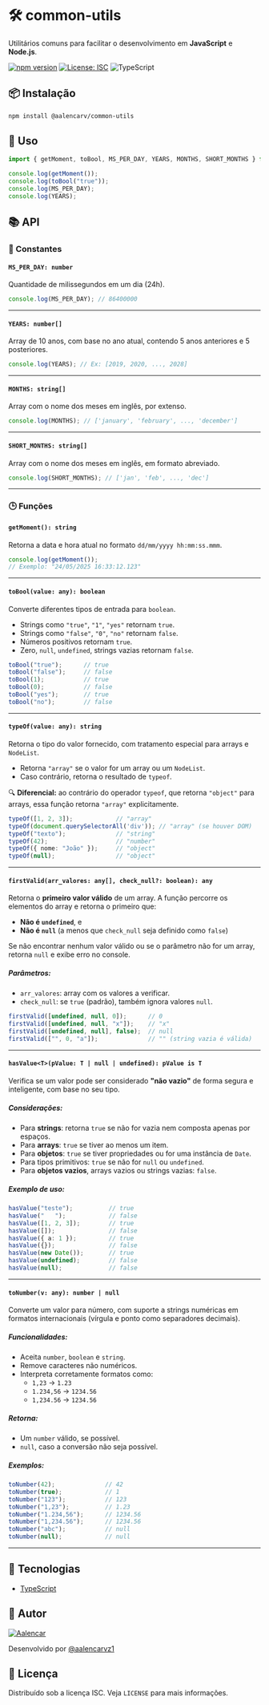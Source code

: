 # 🛠️ common-utils

Utilitários comuns para facilitar o desenvolvimento em **JavaScript** e **Node.js**.

[![npm version](https://badge.fury.io/js/common-utils.svg)](https://badge.fury.io/js/common-utils)
[![License: ISC](https://img.shields.io/badge/License-ISC-blue.svg)](https://opensource.org/licenses/ISC)
![TypeScript](https://badgen.net/badge/Built%20with/TypeScript/blue)

## 📦 Instalação

```bash
npm install @aalencarv/common-utils
```

## 🚀 Uso

```ts
import { getMoment, toBool, MS_PER_DAY, YEARS, MONTHS, SHORT_MONTHS } from 'common-utils';

console.log(getMoment());
console.log(toBool("true"));
console.log(MS_PER_DAY);
console.log(YEARS);
```

## 📚 API

### 📆 Constantes

#### `MS_PER_DAY: number`

Quantidade de milissegundos em um dia (24h).

```ts
console.log(MS_PER_DAY); // 86400000
```

---

#### `YEARS: number[]`

Array de 10 anos, com base no ano atual, contendo 5 anos anteriores e 5 posteriores.

```ts
console.log(YEARS); // Ex: [2019, 2020, ..., 2028]
```

---

#### `MONTHS: string[]`

Array com o nome dos meses em inglês, por extenso.

```ts
console.log(MONTHS); // ['january', 'february', ..., 'december']
```

---

#### `SHORT_MONTHS: string[]`

Array com o nome dos meses em inglês, em formato abreviado.

```ts
console.log(SHORT_MONTHS); // ['jan', 'feb', ..., 'dec']
```

---

### 🕒 Funções

#### `getMoment(): string`

Retorna a data e hora atual no formato `dd/mm/yyyy hh:mm:ss.mmm`.

```ts
console.log(getMoment()); 
// Exemplo: "24/05/2025 16:33:12.123"
```

---

#### `toBool(value: any): boolean`

Converte diferentes tipos de entrada para `boolean`.

- Strings como `"true"`, `"1"`, `"yes"` retornam `true`.
- Strings como `"false"`, `"0"`, `"no"` retornam `false`.
- Números positivos retornam `true`.
- Zero, `null`, `undefined`, strings vazias retornam `false`.

```ts
toBool("true");      // true
toBool("false");     // false
toBool(1);           // true
toBool(0);           // false
toBool("yes");       // true
toBool("no");        // false
```

---

#### `typeOf(value: any): string`

Retorna o tipo do valor fornecido, com tratamento especial para arrays e `NodeList`.

- Retorna `"array"` se o valor for um array ou um `NodeList`.
- Caso contrário, retorna o resultado de `typeof`.

🔍 **Diferencial:** ao contrário do operador `typeof`, que retorna `"object"` para arrays, essa função retorna `"array"` explicitamente.

```ts
typeOf([1, 2, 3]);            // "array"
typeOf(document.querySelectorAll('div')); // "array" (se houver DOM)
typeOf("texto");              // "string"
typeOf(42);                   // "number"
typeOf({ nome: "João" });     // "object"
typeOf(null);                 // "object"
```

---

#### `firstValid(arr_valores: any[], check_null?: boolean): any`

Retorna o **primeiro valor válido** de um array. A função percorre os elementos do array e retorna o primeiro que:

- **Não é `undefined`**, e
- **Não é `null`** (a menos que `check_null` seja definido como `false`)

Se não encontrar nenhum valor válido ou se o parâmetro não for um array, retorna `null` e exibe erro no console.

##### Parâmetros:
- `arr_valores`: array com os valores a verificar.
- `check_null`: se `true` (padrão), também ignora valores `null`.

```ts
firstValid([undefined, null, 0]);      // 0
firstValid([undefined, null, "x"]);    // "x"
firstValid([undefined, null], false);  // null
firstValid(["", 0, "a"]);              // "" (string vazia é válida)
```

---

#### `hasValue<T>(pValue: T | null | undefined): pValue is T`

Verifica se um valor pode ser considerado **"não vazio"** de forma segura e inteligente, com base no seu tipo.

##### Considerações:
- Para **strings**: retorna `true` se não for vazia nem composta apenas por espaços.
- Para **arrays**: `true` se tiver ao menos um item.
- Para **objetos**: `true` se tiver propriedades ou for uma instância de `Date`.
- Para tipos primitivos: `true` se não for `null` ou `undefined`.
- Para **objetos vazios**, arrays vazios ou strings vazias: `false`.

##### Exemplo de uso:

```ts
hasValue("teste");          // true
hasValue("   ");            // false
hasValue([1, 2, 3]);        // true
hasValue([]);               // false
hasValue({ a: 1 });         // true
hasValue({});               // false
hasValue(new Date());       // true
hasValue(undefined);        // false
hasValue(null);             // false
```

---

#### `toNumber(v: any): number | null`

Converte um valor para número, com suporte a strings numéricas em formatos internacionais (vírgula e ponto como separadores decimais).

##### Funcionalidades:
- Aceita `number`, `boolean` e `string`.
- Remove caracteres não numéricos.
- Interpreta corretamente formatos como:
  - `1,23` → `1.23`
  - `1.234,56` → `1234.56`
  - `1,234.56` → `1234.56`

##### Retorna:
- Um `number` válido, se possível.
- `null`, caso a conversão não seja possível.

##### Exemplos:

```ts
toNumber(42);              // 42
toNumber(true);            // 1
toNumber("123");           // 123
toNumber("1,23");          // 1.23
toNumber("1.234,56");      // 1234.56
toNumber("1,234.56");      // 1234.56
toNumber("abc");           // null
toNumber(null);            // null
```

---


## 🧰 Tecnologias

- [TypeScript](https://www.typescriptlang.org/)

## 👤 Autor

[![Aalencar](https://avatars.githubusercontent.com/u/69355209?v=4&size=32)](https://github.com/aalencarvz1)

Desenvolvido por [@aalencarvz1](https://github.com/aalencarvz1)


## 📄 Licença

Distribuído sob a licença ISC. Veja `LICENSE` para mais informações.

